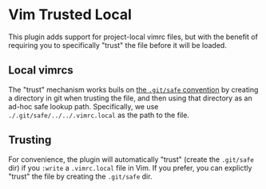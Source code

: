 Vim Trusted Local
=================

This plugin adds support for project-local vimrc files, but with the benefit of
requiring you to specifically "trust" the file before it will be loaded.

Local vimrcs
------------

The "trust" mechanism works buils on [the `.git/safe` convention][] by creating
a directory in git when trusting the file, and then using that directory as an
ad-hoc safe lookup path. Specifically, we use `./.git/safe/../../.vimrc.local`
as the path to the file.

[the `.git/safe` convention]: https://thoughtbot.com/blog/git-safe

Trusting
--------

For convenience, the plugin will automatically "trust" (create the `.git/safe`
dir) if you `:write` a `.vimrc.local` file in Vim. If you prefer, you can
explictly "trust" the file by creating the `.git/safe` dir.
